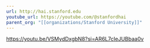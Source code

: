 ```yaml
---
url: http://hai.stanford.edu
youtube_url: https://youtube.com/@stanfordhai
parent_org: "[[organizations/Stanford University]]"
---
```



https://youtu.be/VSMydDxgbN8?si=AR6L7cIeJUBbaa0v